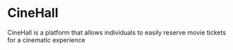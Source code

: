 # CineHall

CineHall is a platform that allows individuals to easily reserve movie tickets for a cinematic experience
